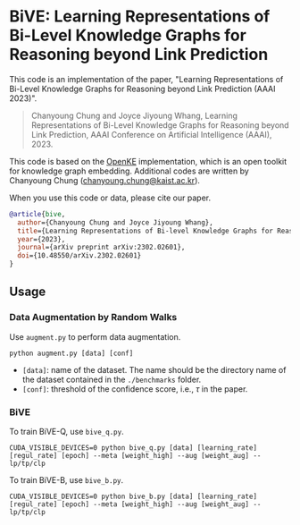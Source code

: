 # BiVE: Learning Representations of Bi-Level Knowledge Graphs for Reasoning beyond Link Prediction
This code is an implementation of the paper, "Learning Representations of Bi-Level Knowledge Graphs for Reasoning beyond Link Prediction (AAAI 2023)".

> Chanyoung Chung and Joyce Jiyoung Whang, Learning Representations of Bi-Level Knowledge Graphs for Reasoning beyond Link Prediction, AAAI Conference on Artificial Intelligence (AAAI), 2023.

This code is based on the [OpenKE](https://github.com/thunlp/OpenKE) implementation, which is an open toolkit for knowledge graph embedding. Additional codes are written by Chanyoung Chung (chanyoung.chung@kaist.ac.kr).

When you use this code or data, please cite our paper.

```bibtex
@article{bive,
  author={Chanyoung Chung and Joyce Jiyoung Whang},
  title={Learning Representations of Bi-level Knowledge Graphs for Reasoning beyond Link Prediction}, 
  year={2023},
  journal={arXiv preprint arXiv:2302.02601},
  doi={10.48550/arXiv.2302.02601}
}
```

## Usage

### Data Augmentation by Random Walks

Use `augment.py` to perform data augmentation.

```
python augment.py [data] [conf]
```
- `[data]`: name of the dataset. The name should be the directory name of the dataset contained in the `./benchmarks` folder.
- `[conf]`: threshold of the confidence score, i.e., $\tau$ in the paper.

### BiVE

To train BiVE-Q, use `bive_q.py`.

```
CUDA_VISIBLE_DEVICES=0 python bive_q.py [data] [learning_rate] [regul_rate] [epoch] --meta [weight_high] --aug [weight_aug] --lp/tp/clp
```

To train BiVE-B, use `bive_b.py`.

```
CUDA_VISIBLE_DEVICES=0 python bive_b.py [data] [learning_rate] [regul_rate] [epoch] --meta [weight_high] --aug [weight_aug] --lp/tp/clp
```
